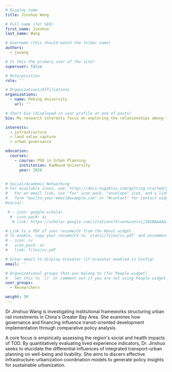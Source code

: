 ```yaml
---
# Display name
title: Jinshuo Wang

# Full name (for SEO)
first_name: Jinshuo
last_name: Wang

# Username (this should match the folder name)
authors:
  - jswang

# Is this the primary user of the site?
superuser: false

# Role/position
role: ''

# Organizations/Affiliations
organizations:
  - name: Peking University
    url: ''

# Short bio (displayed in user profile at end of posts)
bio: My research interests focus on exploring the relationships among transport infrastructure provision, land value capture, and urban development from the perspectives of urban governance and institutionalism. I received research training in urban planning, human geography, and public administration.

interests:
  - infrastructure
  - land value capture
  - urban governance

education:
  courses:
    - course: PhD in Urban Planning
      institution: Radboud University
      year: 2020


# Social/Academic Networking
# For available icons, see: https://docs.hugoblox.com/getting-started/page-builder/#icons
#   For an email link, use "fas" icon pack, "envelope" icon, and a link in the
#   form "mailto:your-email@example.com" or "#contact" for contact widget.
#social:

 # - icon: google-scholar
  #  icon_pack: ai
   # link: https://scholar.google.com/citations?hl=en&user=ljIN1BAAAAAJ

# Link to a PDF of your resume/CV from the About widget.
# To enable, copy your resume/CV to `static/files/cv.pdf` and uncomment the lines below.
# - icon: cv
#   icon_pack: ai
#   link: files/cv.pdf

# Enter email to display Gravatar (if Gravatar enabled in Config)
email: ''

# Organizational groups that you belong to (for People widget)
#   Set this to `[]` or comment out if you are not using People widget.
user_groups:
  - Researchers

weight: 50
---
```


Dr Jinshuo Wang is investigating institutional frameworks structuring urban rail investments in China's Greater Bay Area. She examines how governance and financing influence transit-oriented development implementation through comparative policy analysis.

A core focus is empirically assessing the region's social and health impacts of TOD. By quantitatively evaluating lived experience indicators, Dr. Jinshuo seeks to elucidate the differential influences of integrated transport-urban planning on well-being and livability. She aims to discern effective infrastructure-urbanization coordination models to generate policy insights for sustainable urbanization.